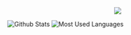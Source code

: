 <div align="center"> <img src="https://metrics.lecoq.io/zjx-kimi?template=classic&config.timezone=Asia%2FShanghai"> </div>

![Github Stats](https://github-readme-stats.vercel.app/api?username=zjx-kimi&show_icons=true&theme=dark&count_private=true)
![Most Used Languages](https://github-readme-stats.vercel.app/api/top-langs/?username=zjx-kimi&theme=dark&layout=compact)
